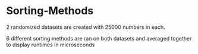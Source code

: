# Sorting-Methods
2 randomized datasets are created with 25000 numbers in each. 

6 different sorting methods are ran on both datasets and averaged together to display runtimes in microseconds
